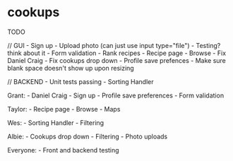 # cookups

TODO

// GUI
	- Sign up
	- Upload photo (can just use input type="file")
	- Testing? think about it
	- Form validation
	- Rank recipes
	- Recipe page
	- Browse
	- Fix Daniel Craig
	- Fix cookups drop down
	- Profile save prefences
	- Make sure blank space doesn't show up upon resizing

// BACKEND
	- Unit tests passing
	- Sorting Handler


Grant:
	- Daniel Craig
	- Sign up
	- Profile save preferences
	- Form validation

Taylor:
	- Recipe page
	- Browse
	- Maps

Wes:
	- Sorting Handler
	- Filtering

Albie:
	- Cookups drop down
	- Filtering
	- Photo uploads

Everyone:
	- Front and backend testing